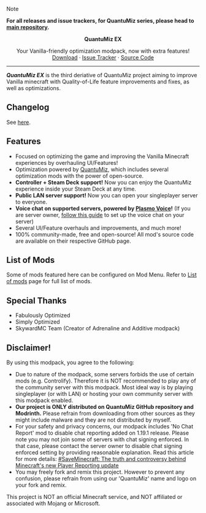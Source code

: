 > [!note]
> **For all releases and issue trackers, for QuantuMiz series, please head to [main repository](https://github.com/QuantuMiz/QuantuMiz).**

<!-- TITLE -->
<p align="center">
  <b>QuantuMiz EX</b>
  <p align="center">
    Your Vanilla-friendly optimization modpack, now with extra features!
    <br />
    <a href="https://modrinth.com/modpack/quantumiz-ex/versions">Download</a>
    ·
    <a href="https://github.com/QuantuMiz/QuantuMiz/issues">Issue Tracker</a>
    ·
    <a href="https://github.com/QuantuMiz/QuantuMiz-EX">Source Code</a>
  </p>
</p>

---

***QuantuMiz EX*** is the third deriative of QuantuMiz project aiming to improve Vanilla minecraft with Quality-of-Life feature improvements and fixes, as well as optimizations.

## Changelog
See [here](https://github.com/QuantuMiz/QuantuMiz/releases).

## Features
* Focused on optimizing the game and improving the Vanilla Minecraft experiences by overhauling UI/Features!
* Optimization powered by [QuantuMiz](https://modrinth.com/modpack/quantumiz), which includes several optimization mods with the power of open-source.
* **Controller + Steam Deck support!** Now you can enjoy the QuantuMiz experience inside your Steam Deck at any time.
* **Public LAN server support!** Now you can open your singleplayer server to everyone.
* **Voice chat on supported servers, powered by [Plasmo Voice](https://plasmovoice.com/)!** (If you are server owner, [follow this guide](https://plasmovoice.com/docs/server/installing/) to set up the voice chat on your server)
* Several UI/Feature overhauls and improvements, and much more!
* 100% community-made, free and open-source! All mod's source code are available on their respective GitHub page.

## List of Mods
Some of mods featured here can be configured on Mod Menu. Refer to [List of mods](https://github.com/QuantuMiz/QuantuMiz/wiki/List-of-Mods) page for full list of mods.

## Special Thanks
* Fabulously Optimized
* Simply Optimized
* SkywardMC Team (Creator of Adrenaline and Additive modpack)

## Disclaimer!
By using this modpack, you agree to the following:
* Due to nature of the modpack, some servers forbids the use of certain mods (e.g. Controlify). Therefore it is NOT recommended to play any of the community server with this modpack. Most ideal way is by playing singleplayer (or with LAN) or hosting your own community server with this modpack enabled.
* **Our project is ONLY distributed on QuantuMiz GitHub repository and Modrinth.** Please refrain from downloading from other sources as they might include malware and they are not distributed by myself.
* For your safety and privacy concerns, our modpack includes 'No Chat Report' mod to disable chat reporting added on 1.19.1 release. Please note you may not join some of servers with chat signing enforced. In that case, please contact the server owner to disable chat signing enforced setting by providing reasonable explanation. Read this article for more details: [#SaveMinecraft: The truth and controversy behind Minecraft's new Player Reporting update](https://www.windowscentral.com/gaming/minecraft/saveminecraft-the-truth-and-controversy-behind-minecrafts-new-player-reporting)
* You may freely fork and remix this project. However to prevent any confusion, please refrain from using our 'QuantuMiz' name and logo on your fork and remix.

This project is NOT an official Minecraft service, and NOT affiliated or associated with Mojang or Microsoft.
